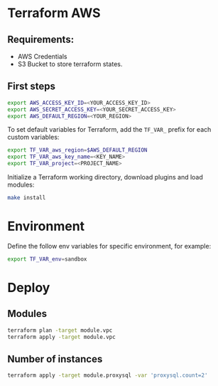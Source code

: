 # Terraform AWS

## Requirements:

- AWS Credentials
- S3 Bucket to store terraform states.

## First steps

```bash
export AWS_ACCESS_KEY_ID=<YOUR_ACCESS_KEY_ID>
export AWS_SECRET_ACCESS_KEY=<YOUR_SECRET_ACCESS_KEY>
export AWS_DEFAULT_REGION=<YOUR_REGION>
```

To set default variables for Terraform, add the `TF_VAR_` prefix for each
custom variables:

```bash
export TF_VAR_aws_region=$AWS_DEFAULT_REGION
export TF_VAR_aws_key_name=<KEY_NAME>
export TF_VAR_project=<PROJECT_NAME>
```

Initialize a Terraform working directory, download plugins and load modules:

```bash
make install
```

# Environment

Define the follow env variables for specific environment, for example:

```bash
export TF_VAR_env=sandbox
```

# Deploy

## Modules

```bash
terraform plan -target module.vpc
terraform apply -target module.vpc
```

## Number of instances

```bash
terraform apply -target module.proxysql -var 'proxysql.count=2'
```
